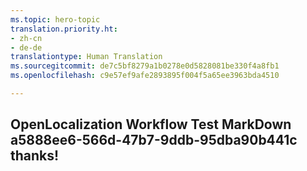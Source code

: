 ```yaml
---
ms.topic: hero-topic
translation.priority.ht:
- zh-cn
- de-de
translationtype: Human Translation
ms.sourcegitcommit: de7c5bf8279a1b0278e0d5828081be330f4a8fb1
ms.openlocfilehash: c9e57ef9afe2893895f004f5a65ee3963bda4510

---
```

## OpenLocalization Workflow Test MarkDown a5888ee6-566d-47b7-9ddb-95dba90b441c thanks!



<!--HONumber=Jul16_HO2-->


